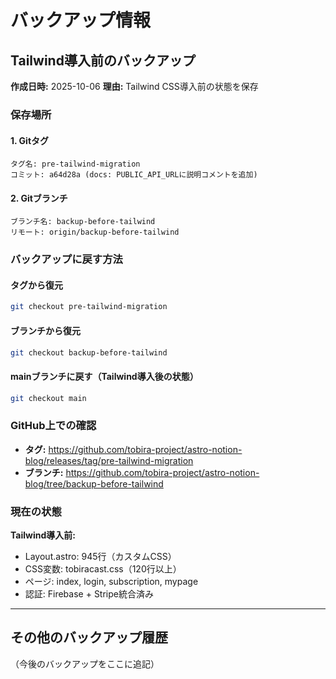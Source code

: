 # バックアップ情報

## Tailwind導入前のバックアップ

**作成日時:** 2025-10-06
**理由:** Tailwind CSS導入前の状態を保存

### 保存場所

#### 1. Gitタグ
```
タグ名: pre-tailwind-migration
コミット: a64d28a (docs: PUBLIC_API_URLに説明コメントを追加)
```

#### 2. Gitブランチ
```
ブランチ名: backup-before-tailwind
リモート: origin/backup-before-tailwind
```

### バックアップに戻す方法

#### タグから復元
```bash
git checkout pre-tailwind-migration
```

#### ブランチから復元
```bash
git checkout backup-before-tailwind
```

#### mainブランチに戻す（Tailwind導入後の状態）
```bash
git checkout main
```

### GitHub上での確認

- **タグ:** https://github.com/tobira-project/astro-notion-blog/releases/tag/pre-tailwind-migration
- **ブランチ:** https://github.com/tobira-project/astro-notion-blog/tree/backup-before-tailwind

### 現在の状態

**Tailwind導入前:**
- Layout.astro: 945行（カスタムCSS）
- CSS変数: tobiracast.css（120行以上）
- ページ: index, login, subscription, mypage
- 認証: Firebase + Stripe統合済み

---

## その他のバックアップ履歴

（今後のバックアップをここに追記）

